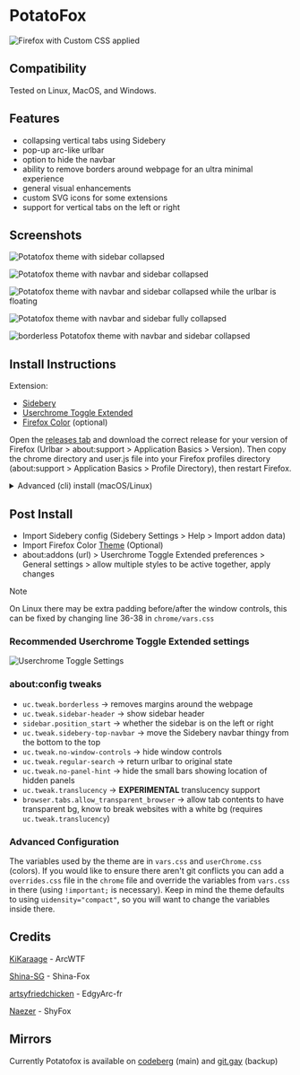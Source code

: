 # PotatoFox

![Firefox with Custom CSS applied](Media/Screenshot0.png)

## Compatibility

Tested on Linux, MacOS, and Windows. 

## Features

- collapsing vertical tabs using Sidebery 
- pop-up arc-like urlbar
- option to hide the navbar  
- ability to remove borders around webpage for an ultra minimal experience
- general visual enhancements  
- custom SVG icons for some extensions
- support for vertical tabs on the left or right

## Screenshots

![Potatofox theme with sidebar collapsed](./Media/Screenshot1.png)

![Potatofox theme with navbar and sidebar collapsed](./Media/Screenshot2.png)

![Potatofox theme with navbar and sidebar collapsed while the urlbar is floating](./Media/Screenshot3.png)

![Potatofox theme with navbar and sidebar fully collapsed](./Media/Screenshot4.png)

![borderless Potatofox theme with navbar and sidebar collapsed](./Media/Screenshot5.png)

## Install Instructions

Extension:

* [Sidebery](https://addons.mozilla.org/en-US/firefox/addon/sidebery)
* [Userchrome Toggle Extended](https://addons.mozilla.org/en-US/firefox/addon/userchrome-toggle-extended)
* [Firefox Color](https://addons.mozilla.org/en-US/firefox/addon/firefox-color) (optional)

Open the [releases tab](https://codeberg.org/awwpotato/PotatoFox/releases) and download the correct release for your version of Firefox (Urlbar > about:support > Application Basics > Version). Then copy the chrome directory and user.js file into your Firefox profiles directory (about:support > Application Basics > Profile Directory), then restart Firefox.

<details><summary>Advanced (cli) install (macOS/Linux)</summary>

#### Using git
```bash
git clone https://codeberg.org/awwpotato/potatofox.git
cd potatofox
ln -sr user.js chrome ~/.mozilla/firefox/<profile> # Linux
cp -r user.js chrome ~/Library/Application Support/Firefox/Profiles/<profile> # macOS 
```
#### Using [Nyoom](https://github.com/ryanccn/nyoom)
```bash
nyoom profile <profile-dir>
nyoom add codeberg:awwpotato/potatofox
nyoom switch potatofox
```
> [!NOTE]
> Make sure to install the required extensions.

</details>

## Post Install

- Import Sidebery config (Sidebery Settings > Help > Import addon data)
- Import Firefox Color [Theme](https://color.firefox.com/?theme=XQAAAAJIBAAAAAAAAABBqYhm849SCicxcUcPX38oKRicm6da8pG5gi-DrbS7fiEFLUzDsWXWyUHMSkHZ2PpRK_LvZGTF44fp7VnVXujpkKMjvOWQSIhdK22u1ZG2EgdMyNMx_0oKJ3H6SApxy3IyQ4DsJp5wXsJAe_-1mtgSkcENWz1hZ1gghq0xhXl6UO7VspWfsQ6vJg4Ug3n663qkVw8bLSpiIq6UZ0-WUMbVBt7-ALPxPVUB-S7EPdTdzkJxPMClIwcHP0JDv5qZANQwxTiL2qj3_6MMlX4Na3E2OdRK5C2gEjJ1vGxiNAKeqBLL9Caj1vDy56y6TcHlP-TGTBwju0MmWd88BWnnY33UAPhE85EIfBuQUUnOnDqE6ZvhrtBP-6mKMqcw4glFV5aTWHSlcIC22vuWuOBLdbRLJqDRGsFnQKuEWjwqlaZnkW00cfW6xFXES7FucYe45hz-JavOj-MRgeUprXgrziCzafFv9-HiTWYGsMrlhXAfFJmBStDWZJ1SlgDb5Vzorbe6Fg-eI9y9GPXEAFBbRIbn_rg5AaqGyHNq2SpI54ScDANxdzzbzy3R7Q67qcFXl3TEXU431c__1t8ujg) (Optional)
- about:addons (url) > Userchrome Toggle Extended preferences > General settings > allow multiple styles to be active together, apply changes 

> [!NOTE]
> On Linux there may be extra padding before/after the window controls, this can be fixed by changing line 36-38 in `chrome/vars.css`

### Recommended Userchrome Toggle Extended settings
![Userchrome Toggle Settings](./Media/UCToggleSettings.png)

### about:config tweaks 

* `uc.tweak.borderless` -> removes margins around the webpage
* `uc.tweak.sidebar-header` -> show sidebar header
* `sidebar.position_start` -> whether the sidebar is on the left or right
* `uc.tweak.sidebery-top-navbar` -> move the Sidebery navbar thingy from the bottom to the top
* `uc.tweak.no-window-controls` -> hide window controls
* `uc.tweak.regular-search` -> return urlbar to original state
* `uc.tweak.no-panel-hint` -> hide the small bars showing location of hidden panels
* `uc.tweak.translucency` -> **EXPERIMENTAL** translucency support
* `browser.tabs.allow_transparent_browser` -> allow tab contents to have transparent bg, know to break websites with a white bg (requires `uc.tweak.translucency`)

### Advanced Configuration
The variables used by the theme are in `vars.css` and `userChrome.css` (colors). If you would like to ensure there aren't git conflicts you can add a `overrides.css` file in the `chrome` file and override the variables from `vars.css` in there (using `!important;` is necessary). Keep in mind the theme defaults to using `uidensity="compact"`, so you will want to change the variables inside there.
 
## Credits

[KiKaraage](https://github.com/KiKaraage/ArcWTF) - ArcWTF

[Shina-SG](https://github.com/Shina-SG/Shina-Fox) - Shina-Fox

[artsyfriedchicken](https://github.com/artsyfriedchicken/EdgyArc-fr) - EdgyArc-fr

[Naezer](https://github.com/Naezr/ShyFox) - ShyFox

## Mirrors

Currently Potatofox is available on [codeberg](https://codeberg.org/awwpotato/PotatoFox) (main) and [git.gay](https://git.gay/awwpotato/PotatoFox) (backup)

